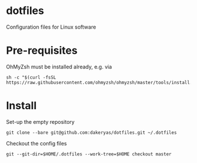 # dotfiles
Configuration files for Linux software

# Pre-requisites
OhMyZsh must be installed already, e.g. via
```
sh -c "$(curl -fsSL https://raw.githubusercontent.com/ohmyzsh/ohmyzsh/master/tools/install.sh)"
```

# Install
Set-up the empty repository
```
git clone --bare git@github.com:dakeryas/dotfiles.git ~/.dotfiles
```
Checkout the config files
```
git --git-dir=$HOME/.dotfiles --work-tree=$HOME checkout master
```
